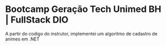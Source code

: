 # Bootcamp Geração Tech Unimed BH | FullStack DIO

A partir do codigo do instrutor, implementei um algoritmo de cadastro de animes em .NET
